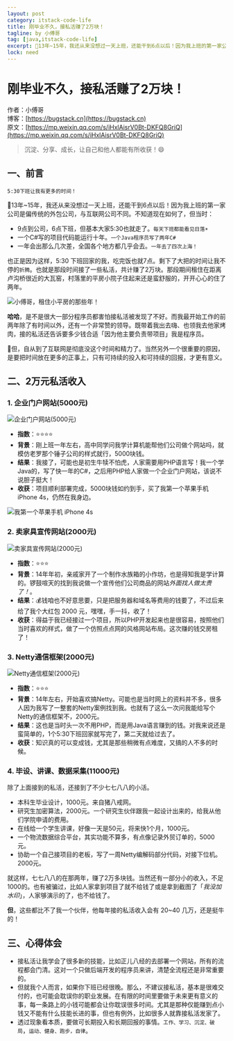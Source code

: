 ```yaml
---
layout: post
category: itstack-code-life
title: 刚毕业不久，接私活赚了2万块！
tagline: by 小傅哥
tag: [java,itstack-code-life]
excerpt: 🤔13年~15年，我还从来没想过一天上班，还能干到6点以后！因为我上班的第一家公司是偏传统的外包公司，与互联网公司不同。不知道现在如何了。但当时的作息时间让我可以折腾更多自己想做的事情，工作、学习、沉淀、破局，运动、健身、跑步，自律！
lock: need
---
```


# 刚毕业不久，接私活赚了2万块！

作者：小傅哥
<br/>博客：[https://bugstack.cn](https://bugstack.cn)
<br/>原文：[https://mp.weixin.qq.com/s/iHxlAisrV0Bt-DKFQ8GriQ](https://mp.weixin.qq.com/s/iHxlAisrV0Bt-DKFQ8GriQ)

> 沉淀、分享、成长，让自己和他人都能有所收获！😄

## 一、前言

`5:30下班让我有更多的时间！`

🤔13年~15年，我还从来没想过一天上班，还能干到6点以后！因为我上班的第一家公司是偏传统的外包公司，与互联网公司不同。不知道现在如何了，但当时：
- 9点到公司，6点下班，但基本大家5:30也就走了。`每天下班都能看见日落☀️`
- 一个C#写的项目代码能运行十年。`一个Java程序员写了两年C#`
- 一年会出那么几次差，全国各个地方都几乎会去。`一年去了四次上海！`

也正是因为这样，5:30 下班回家的我，吃完饭也就7点。剩下了大把的时间让我不停的`折腾`。也就是那段时间接了一些私活，共计赚了2万块。那段期间租住在距离卢沟桥很近的大瓦窑，村落里的平房小院子住起来还是蛮舒服的，开开心心的住了两年。

![小傅哥，租住小平房的那些年！](https://bugstack.cn/assets/images/2020/all-9-00.png)

**哈哈**，是不是很大一部分程序员都害怕接私活被发现了不好。而我最开始工作的前两年除了有时间以外，还有一个非常赞的领导。既带着我出去嗨、也领我去他家烤肉，接的私活还告诉要多少钱合适「因为他主要负责带项目」我是程序员。

🤕但，自从到了互联网是彻底没这个时间和精力了。当然另外一个很重要的原因，是要把时间放在更多的正事上，只有可持续的投入和可持续的回报，才更有意义。

## 二、2万元私活收入

### 1. 企业门户网站(5000元)

![企业门户网站(5000元)](https://bugstack.cn/assets/images/2020/all-9-01.png)

- **指数**：⭐⭐⭐⭐
- **背景**：刚上班一年左右，高中同学问我学计算机能帮他们公司做个网站吗，就模仿老罗那个锤子公司的样式就行，5000块钱。
- **结果**：我接了，可能也是初生牛犊不怕虎，人家需要用PHP语言写！我一个学Java的，写了快一年的C#，之后用PHP给人家做一个企业门户网站，该说不说胆子挺大！
- **收获**：项目顺利部署完成，5000块钱如约到手，买了我第一个苹果手机 iPhone 4s，仍然在我身边。

![我第一个苹果手机 iPhone 4s](https://bugstack.cn/assets/images/pic-content/2019/11/itstack-demo-code-mybatis-2-1.jpg)

### 2. 卖家具宣传网站(2000元)

![卖家具宣传网站(2000元)](https://bugstack.cn/assets/images/2020/all-9-02.png)

- **指数**：⭐⭐⭐
- **背景**：14年年初，亲戚家开了一个制作水族箱的小作坊，也是得知我是学计算的。锣鼓喧天的找到我说做一个宣传他们公司商品的网站*外面找人做太贵了！*。
- **结果**：💰钱咱也不好意思要，只是把服务器和域名等费用的钱要了，不过后来给了我个大红包 2000 元，嘿嘿，手一抖，收了！
- **收获**：得益于我已经接过一个项目，所以PHP开发起来也是很容易，按照他们当时喜欢的样式，做了一个仿照点点网的风格网站布局。这次赚的钱交房租了！

### 3. Netty通信框架(2000元)

![Netty通信框架(2000元)](https://bugstack.cn/assets/images/2020/all-9-03.png)

- **指数**：⭐⭐⭐
- **背景**：14年左右，开始喜欢搞Netty。可能也是当时网上的资料并不多，很多人因为我写了一整套的Netty案例找到我。也就有了这么一次问我能给写个Netty的通信框架不，2000元。
- **结果**：这也是当时头一次不用PHP，而是用Java语言赚到的钱。对我来说还是蛮简单的，1个5:30下班回家就写完了，第二天就给过去了。
- **收获**：知识真的可以变成钱，尤其是那些稍微有点难度，又搞的人不多的时候。

### 4. 毕设、讲课、数据采集(11000元)

除了上面接到的私活，还接到了不少七七八八的小活。
- 本科生毕业设计，1000元。来自猪八戒网。
- 研究生加密算法，2000元。一个研究生伙伴跟我一起设计出来的，给我从他们学院申请的费用。
- 在线给一个学生讲课，好像一天是50元，将来快1个月，1000元。
- 一个物流数据综合平台，其实功能不算多，有点像记录外贸订单的，5000元。
- 协助一个自己接项目的老板，写了一周Netty编解码部分代码，对接下位机。2000元。

就这样，七七八八的在那两年，赚了2万多块钱。当然还有一部分小的收入，不足1000的。也有被骗过，比如人家拿到项目了就不给钱了或是拿到截图了「*我没加水印*」，人家够演示的了，也不给钱了。

**但**，这些都比不了我一个伙伴，他每年接的私活收入会有 20~40 几万，还是挺牛的！

## 三、心得体会

- 接私活让我学会了很多新的技能，比如正儿八经的去部署一个网站，所有的流程都会门清。这对一个只做后端开发的程序员来讲，清楚全流程还是非常重要的。
- 但就我个人而言，如果你下班已经很晚。那么，不建议接私活，基本是很难交付的，也可能会耽误你的职业发展。在有限的时间里要做于未来更有意义的事，每一条路上的小钱可能都会让你耽误很多时间。尤其是那种仅能赚到点小钱又不能有什么技能长进的事，但也有例外，比如很多人就靠接私活发家了。
- 透过现象看本质，要做可长期投入和长期回报的事情。`工作、学习、沉淀、破局`，`运动、健身、跑步，自律`。